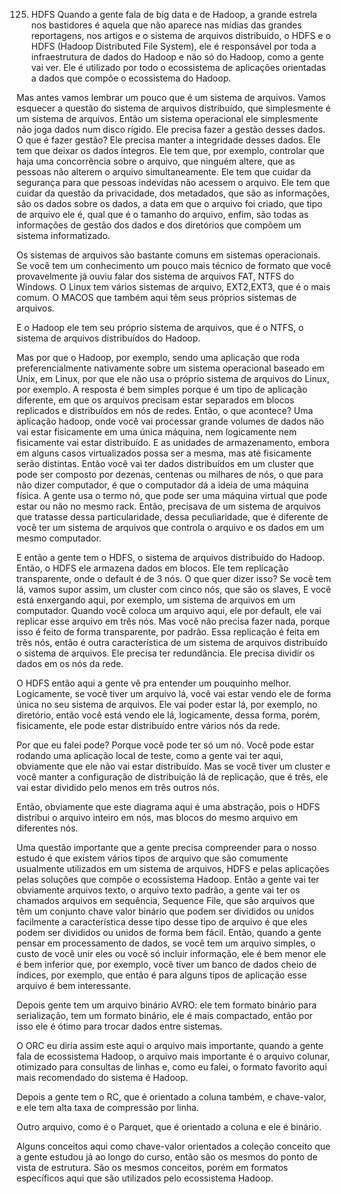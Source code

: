 125. HDFS
Quando a gente fala de big data e de Hadoop, a grande estrela nos bastidores é aquela que não aparece nas mídias das grandes reportagens, nos artigos e o sistema de arquivos distribuído, o HDFS e o HDFS (Hadoop Distributed File System), ele é responsável por toda a infraestrutura de dados do Hadoop e não só do Hadoop, como a gente vai ver. Ele é utilizado por todo o ecossistema de aplicações orientadas a dados que compõe o ecossistema do Hadoop.

Mas antes vamos lembrar um pouco que é um sistema de arquivos. Vamos esquecer a questão do sistema de arquivos distribuído, que simplesmente é um sistema de arquivos.
Então um sistema operacional ele simplesmente não joga dados num disco rígido. Ele precisa fazer a gestão desses dados.
O que é fazer gestão?
Ele precisa manter a integridade desses dados. Ele tem que deixar os dados íntegros. Ele tem que, por exemplo, controlar que haja uma concorrência sobre o arquivo, que ninguém altere, que as pessoas não alterem o arquivo simultaneamente. Ele tem que cuidar da segurança para que pessoas indevidas não acessem o arquivo. Ele tem que cuidar da questão da privacidade, dos metadados, que são as informações, são os dados sobre os dados, a data em que o arquivo foi criado, que tipo de arquivo ele é, qual que é o tamanho do arquivo, enfim, são todas as informações de gestão dos dados e dos diretórios que compõem um sistema informatizado.

Os sistemas de arquivos são bastante comuns em sistemas operacionais.
Se você tem um conhecimento um pouco mais técnico de formato que você provavelmente já ouviu falar dos sistema de arquivos FAT, NTFS do Windows.
O Linux tem vários sistemas de arquivo, EXT2,EXT3, que é o mais comum. O MACOS que também aqui têm seus próprios sistemas de arquivos.

E o Hadoop ele tem seu próprio sistema de arquivos, que é o NTFS, o sistema de arquivos distribuídos do Hadoop. 

Mas por que o Hadoop, por exemplo, sendo uma aplicação que roda preferencialmente nativamente sobre um sistema operacional baseado em Unix, em Linux, por que ele não usa o próprio sistema de arquivos do Linux, por exemplo. A resposta é bem simples porque é um tipo de aplicação diferente, em que os arquivos precisam estar separados em blocos replicados e distribuídos em nós de redes.
Então, o que acontece? Uma aplicação hadoop, onde você vai processar grande volumes de dados não vai estar fisicamente em uma única máquina, nem logicamente nem fisicamente vai estar distribuído. E as unidades de armazenamento, embora em alguns casos virtualizados possa ser a mesma, mas até fisicamente serão distintas. Então você vai ter dados distribuídos em um cluster que pode ser composto por dezenas, centenas ou milhares de nós, o que para não dizer computador, é que o computador dá a ideia de uma máquina física. A gente usa o termo nó, que pode ser uma máquina virtual que pode estar ou não no mesmo rack. Então, precisava de um sistema de arquivos que tratasse dessa particularidade, dessa peculiaridade, que é diferente de você ter um sistema de arquivos que controla o arquivo e os dados em um mesmo computador.

E então a gente tem o HDFS, o sistema de arquivos distribuído do Hadoop.
Então, o HDFS ele armazena dados em blocos. Ele tem replicação transparente, onde o default é de 3 nós. 
O que quer dizer isso? Se você tem lá, vamos supor assim, um cluster com cinco nós, que são os slaves, E você está enxergando aqui, por exemplo, um sistema de arquivos em um computador. Quando você coloca um arquivo aqui, ele por default, ele vai replicar esse arquivo em três nós. Mas você não precisa fazer nada, porque isso é feito de forma transparente, por padrão.
Essa replicação é feita em três nós, então é outra característica de um sistema de arquivos distribuído o sistema de arquivos. Ele precisa ter redundância. Ele precisa dividir os dados em os nós da rede.

O HDFS então aqui a gente vê pra entender um pouquinho melhor. Logicamente, se você tiver um arquivo lá, você vai estar vendo ele de forma única no seu sistema de arquivos. Ele vai poder estar lá, por exemplo, no diretório, então você está vendo ele lá, logicamente, dessa forma, porém, fisicamente, ele pode estar distribuído entre vários nós da rede.

Por que eu falei pode? Porque você pode ter só um nó. Você pode estar rodando uma aplicação local de teste, como a gente vai ter aqui, obviamente que ele não vai estar distribuído. Mas se você tiver um cluster e você manter a configuração de distribuição lá de replicação, que é três, ele vai estar dividido pelo menos em três outros nós.

Então, obviamente que este diagrama aqui é uma abstração, pois o HDFS distribui o arquivo inteiro em nós, mas blocos do mesmo arquivo em diferentes nós.

Uma questão importante que a gente precisa compreender para o nosso estudo é que existem vários tipos de arquivo que são comumente usualmente utilizados em um sistema de arquivos, HDFS e pelas aplicações pelas soluções que compõe o ecossistema Hadoop. Então a gente vai ter obviamente arquivos texto, o arquivo texto padrão, a gente vai ter os chamados arquivos em sequência, Sequence File, que são arquivos que têm um conjunto chave valor binário que podem ser divididos ou unidos facilmente 
a característica desse tipo desse tipo de arquivo é que eles podem ser divididos ou unidos de forma bem fácil. Então, quando a gente pensar em processamento de dados, se você tem um arquivo simples, o custo de você unir eles ou você só incluir informação, ele é bem menor ele é bem inferior que, por exemplo, você tiver um banco de dados cheio de índices, por exemplo, que então é para alguns tipos de aplicação esse arquivo é bem interessante.

Depois gente tem um arquivo binário AVRO: ele tem formato binário para serialização, tem um formato binário, ele é mais compactado, então por isso ele é ótimo para trocar dados entre sistemas.

O ORC eu diria assim este aqui o arquivo mais importante, quando a gente fala de ecossistema Hadoop, o arquivo mais importante é o arquivo colunar, otimizado para consultas de linhas e, como eu falei, o formato favorito aqui mais recomendado do sistema é Hadoop.

Depois a gente tem o RC, que é orientado a coluna também, e chave-valor, e ele tem alta taxa de compressão por linha.

Outro arquivo, como é o Parquet, que é orientado a coluna e ele é binário.

Alguns conceitos aqui como chave-valor orientados a coleção conceito que a gente estudou já ao longo do curso, então são os mesmos do ponto de vista de estrutura. São os mesmos conceitos, porém em formatos específicos aqui que são utilizados pelo ecossistema Hadoop.
